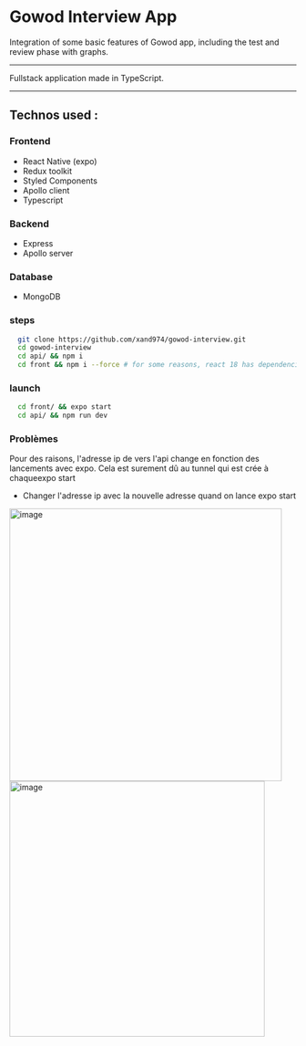 # Gowod Interview App 

Integration of some basic features of Gowod app, including the test and review phase with graphs.

--- 

Fullstack application made in TypeScript.

---
## Technos used : 

### Frontend
- React Native (expo)
- Redux toolkit
- Styled Components
- Apollo client
- Typescript

### Backend
- Express
- Apollo server

### Database
- MongoDB


### steps
```sh
  git clone https://github.com/xand974/gowod-interview.git
  cd gowod-interview
  cd api/ && npm i
  cd front && npm i --force # for some reasons, react 18 has dependencies issues with react-test-renderer
```

### launch
```sh
  cd front/ && expo start
  cd api/ && npm run dev
```

### Problèmes
Pour des raisons, l'adresse ip de vers l'api change en fonction des lancements avec expo. Cela est surement dû au tunnel qui est crée à chaqueexpo start
- Changer l'adresse ip avec la nouvelle adresse quand on lance expo start
<img width="478" alt="image" src="https://user-images.githubusercontent.com/75538669/190898368-669186f1-9faf-4576-bc19-a707ebd13b5a.png">
<img width="448" alt="image" src="https://user-images.githubusercontent.com/75538669/190898419-9efabc86-d4fa-4be0-9698-7f466cf838f7.png">

